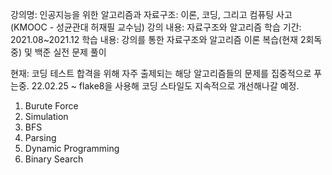 강의명: 인공지능을 위한 알고리즘과 자료구조: 이론, 코딩, 그리고 컴퓨팅 사고(KMOOC - 성균관대 허재필 교수님)
강의 내용: 자료구조와 알고리즘
학습 기간: 2021.08~2021.12
학습 내용: 강의를 통한 자료구조와 알고리즘 이론 복습(현재 2회독중) 및 백준 실전 문제 풀이

현재: 코딩 테스트 합격을 위해 자주 출제되는 해당 알고리즘들의 문제를 집중적으로 푸는중.
22.02.25 ~ flake8을 사용해 코딩 스타일도 지속적으로 개선해나갈 예정.
1. Burute Force
2. Simulation
3. BFS
4. Parsing
5. Dynamic Programming
6. Binary Search
